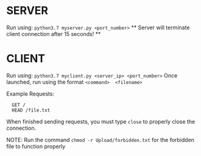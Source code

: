 # SERVER
Run using: `python3.7 myserver.py <port_number>`
** Server will terminate client connection after 15 seconds! **


# CLIENT
Run using: `python3.7 myclient.py <server_ip> <port_number>`
Once launched, run using the format `<command>  <filename>`

Example Requests:
```
  GET /
  HEAD /file.txt
```

When finished sending requests, you must type `close` to properly close the
connection.


NOTE: Run the command `chmod -r Upload/forbidden.txt` for the forbidden file to function properly
